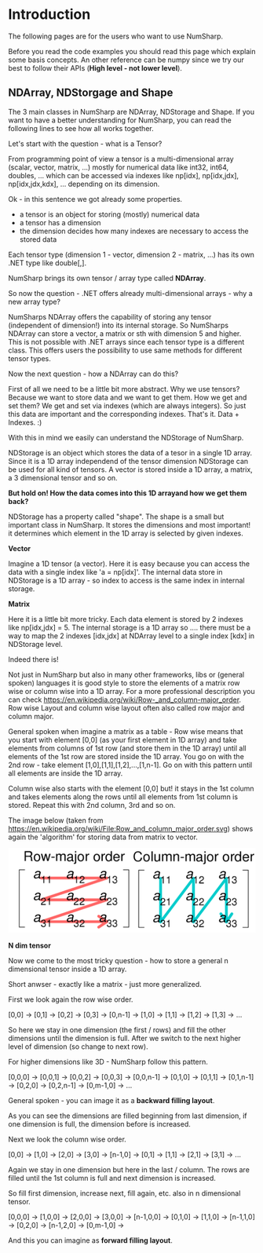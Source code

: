 # Introduction 

The following pages are for the users who want to use NumSharp. 

Before you read the code examples you should read this page which explain some basis concepts. 
An other reference can be numpy since we try our best to follow their APIs (**High level - not lower level**). 

## NDArray, NDStorgage and Shape

The 3 main classes in NumSharp are NDArray, NDStorage and Shape. 
If you want to have a better understanding for NumSharp, you can read the following lines to see how all works together. 

Let's start with the question - what is a Tensor? 

From programming point of view a tensor is a multi-dimensional array (scalar, vector, matrix, ...) mostly for numerical data like int32, int64, doubles, ...  which can be accessed via indexes like np[idx], np[idx,jdx], np[idx,jdx,kdx], ... depending on its dimension. 

Ok - in this sentence we got already some properties. 

- a tensor is an object for storing (mostly) numerical data 
- a tensor has a dimension 
- the dimension decides how many indexes are necessary to access the stored data

Each tensor type (dimension 1 - vector, dimension 2 - matrix, ...) has its own .NET type like double[,]. 

NumSharp brings its own tensor / array type called **NDArray**.

So now the question - .NET offers already multi-dimensional arrays - why a new array type?

NumSharps NDArray offers the capability of storing any tensor (independent of dimension!) into its internal storage. 
So NumSharps NDArray can store a vector, a matrix or sth with dimension 5 and higher. This is not possible with .NET arrays since each tensor type is a different class. This offers users the possibility to use same methods for different tensor types.

Now the next question - how a NDArray can do this? 

First of all we need to be a little bit more abstract. Why we use tensors? Because we want to store data and we want to get them. How we get and set them? We get and set via indexes (which are always integers). So just this data are important and the corresponding indexes. That's it. Data + Indexes. :)

With this in mind we easily can understand the NDStorage of NumSharp. 

NDStorage is an object which stores the data of a tesor in a single 1D array. Since it is a 1D array independend of the tensor dimension NDStorage can be used for all kind of tensors. A vector is stored inside a 1D array, a matrix, a 3 dimensional tensor and so on. 

**But hold on! How the data comes into this 1D arrayand how we get them back?**

NDStorage has a property called "shape". The shape is a small but important class in NumSharp. It stores the dimensions and most important! it determines which element in the 1D array is selected by given indexes. 

**Vector**

Imagine a 1D tensor (a vector). Here it is easy because you can access the data with a single index like 'a = np[idx]'. The internal data store in NDStorage is a 1D array - so index to access is the same index in internal storage. 

**Matrix**

Here it is a little bit more tricky. Each data element is stored by 2 indexes like np[idx,jdx] = 5. The internal storage is a 1D array so .... there must be a way to map the 2 indexes [idx,jdx] at NDArray level to a single index [kdx] in NDStorage level. 

Indeed there is! 

Not just in NumSharp but also in many other frameworks, libs or (general spoken) languages it is good style to store the elements of a matrix row wise or column wise into a 1D array. For a more professional description you can check https://en.wikipedia.org/wiki/Row-_and_column-major_order. Row wise Layout and column wise layout often also called row major and column major. 

General spoken when imagine a matrix as a table - Row wise means that you start with element [0,0] (as your first element in 1D array) and take elements from columns of 1st row (and store them in the 1D array) until all elements of the 1st row are stored inside the 1D array. You go on with the 2nd row - take element [1,0],[1,1],[1,2],...,[1,n-1]. Go on with this pattern until all elements are inside the 1D array. 

Column wise also starts with the element [0,0] but! it stays in the 1st column and takes elements along the rows until all elements from 1st column is stored. Repeat this with 2nd column, 3rd and so on. 

The image below (taken from https://en.wikipedia.org/wiki/File:Row_and_column_major_order.svg) shows again the 'algorithm' for storing data from matrix to vector. 


![Row Wise Column Wise](../images/rowWise_ColumnWise.png)



**N dim tensor**

Now we come to the most tricky question - how to store a general n dimensional tensor inside a 1D array. 

Short anwser - exactly like a matrix - just more generalized. 

First we look again the row wise order. 

[0,0] -> [0,1] -> [0,2] -> [0,3] -> [0,n-1] -> [1,0] -> [1,1] -> [1,2] -> [1,3] -> ...

So here we stay in one dimension (the first / rows) and fill the other dimensions until the dimension is full. 
After we switch to the next higher level of dimension (so change to next row). 

For higher dimensions like 3D - NumSharp follow this pattern. 

[0,0,0] -> [0,0,1] -> [0,0,2] -> [0,0,3] -> [0,0,n-1] -> [0,1,0] -> [0,1,1] -> [0,1,n-1] -> [0,2,0] -> [0,2,n-1] -> [0,m-1,0] -> ...

General spoken - you can image it as a **backward filling layout**. 

As you can see the dimensions are filled beginning from last dimension, if one dimension is full, the dimension before is increased.  

Next we look the column wise order. 

[0,0] -> [1,0] -> [2,0] -> [3,0] -> [n-1,0] -> [0,1] -> [1,1] -> [2,1] -> [3,1] -> ...

Again we stay in one dimension but here in the last / column. The rows are filled until the 1st column is full and next dimension is increased. 

So fill first dimension, increase next, fill again, etc. also in n dimensional tensor. 

[0,0,0] -> [1,0,0] -> [2,0,0] -> [3,0,0] -> [n-1,0,0] -> [0,1,0] -> [1,1,0] -> [n-1,1,0] -> [0,2,0] -> [n-1,2,0] -> [0,m-1,0] -> 

And this you can imagine as **forward filling layout**.















